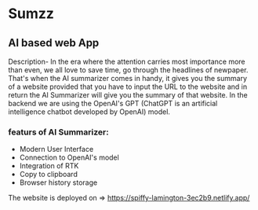 # Sumzz
## AI based web App
Description- In the era where the attention carries most importance more than even, we all love to save time, go through the headlines of newpaper. That's when the AI summarizer comes in handy, it gives you the summary of a website provided that you have to input the URL to the website and in return the AI Summarizer will give you the summary of that website.
In the backend we are using the OpenAI's GPT (ChatGPT is an artificial intelligence chatbot developed by OpenAI) model.
 

 
 ### featurs of AI Summarizer: 
 - Modern User Interface
 - Connection to OpenAI's model
 - Integration of RTK
 - Copy to clipboard
 - Browser history storage
 
 
 
 The website is deployed on => https://spiffy-lamington-3ec2b9.netlify.app/
